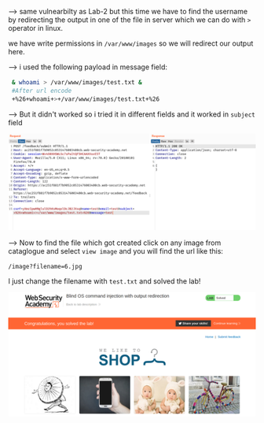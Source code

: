 --> same vulnearbilty as Lab-2 but this time we have to find the username by redirecting the output in one of the file in server which we can do with `>` operator in linux.

we have write permissions in `/var/www/images` so we will redirect our output here.

--> i used the following payload in message field:

```bash
 & whoami > /var/www/images/test.txt &
 #After url encode
 +%26+whoami+>+/var/www/images/test.txt+%26
```

--> But it didn't worked so i tried it in different fields and it worked in `subject` field

![](Attachments/Pastedimage20220120122548.png)

--> Now to find the file which got created click on any image from cataglogue and select `view image` and you will find the url like this:

```bash
/image?filename=6.jpg
```

I just change the filename with `test.txt` and solved the lab!

![](Attachments/Pastedimage20220120122231.png)
